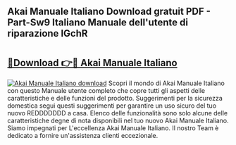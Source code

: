 ## Akai Manuale Italiano Download gratuit PDF - Part-Sw9 Italiano Manuale dell'utente di riparazione lGchR

# <h2><a href="http://df9tv3m.blite.top/?on=Akai+Manuale+Italiano">🔗Download 👉🔴 Akai Manuale Italiano</a></h2>

[![Akai Manuale Italiano download](https://i.imgur.com/lujVjoI.png)](http://df9tv3m.blite.top/?on=Akai+Manuale+Italiano)
Scopri il mondo di Akai Manuale Italiano con questo Manuale utente completo che copre tutti gli aspetti delle caratteristiche e delle funzioni del prodotto. Suggerimenti per la sicurezza domestica segui questi suggerimenti per garantire un uso sicuro del tuo nuovo REDDDDDDD a casa. Elenco delle funzionalità sono solo alcune delle caratteristiche degne di nota disponibili nel tuo nuovo Akai Manuale Italiano. Siamo impegnati per L'eccellenza Akai Manuale Italiano. Il nostro Team è dedicato a fornire un'assistenza clienti eccezionale.
